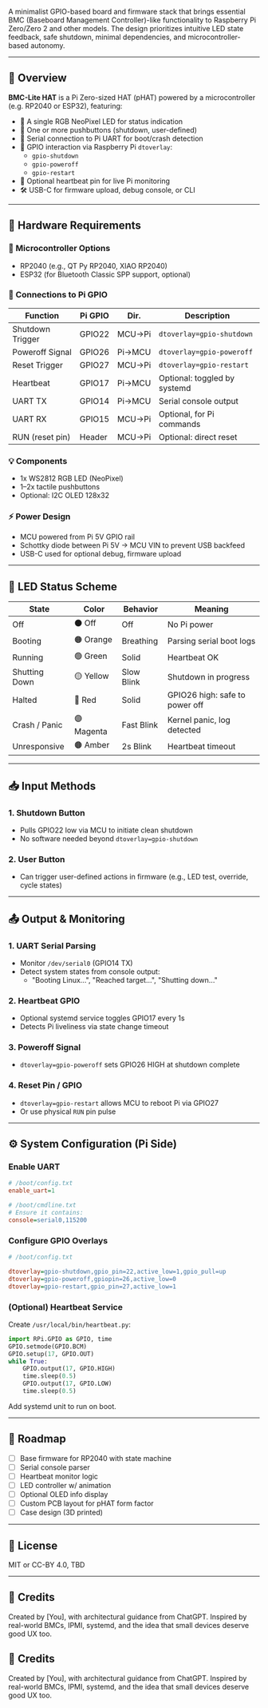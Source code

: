 A minimalist GPIO-based board and firmware stack that brings essential BMC (Baseboard Management Controller)-like functionality to Raspberry Pi Zero/Zero 2 and other models. The design prioritizes intuitive LED state feedback, safe shutdown, minimal dependencies, and microcontroller-based autonomy.

---

## 🧠 Overview

**BMC-Lite HAT** is a Pi Zero-sized HAT (pHAT) powered by a microcontroller (e.g. RP2040 or ESP32), featuring:

- 🌈 A single RGB NeoPixel LED for status indication
- 🔘 One or more pushbuttons (shutdown, user-defined)
- 🔄 Serial connection to Pi UART for boot/crash detection
- 🔌 GPIO interaction via Raspberry Pi `dtoverlay`:
  - `gpio-shutdown`
  - `gpio-poweroff`
  - `gpio-restart`
- 🔎 Optional heartbeat pin for live Pi monitoring
- 🛠️ USB-C for firmware upload, debug console, or CLI

---

## 🧱 Hardware Requirements

### 🔲 Microcontroller Options
- RP2040 (e.g., QT Py RP2040, XIAO RP2040)
- ESP32 (for Bluetooth Classic SPP support, optional)

### 🔗 Connections to Pi GPIO
| Function          | Pi GPIO | Dir.     | Description                       |
|------------------|---------|----------|-----------------------------------|
| Shutdown Trigger | GPIO22  | MCU→Pi   | `dtoverlay=gpio-shutdown`        |
| Poweroff Signal  | GPIO26  | Pi→MCU   | `dtoverlay=gpio-poweroff`        |
| Reset Trigger    | GPIO27  | MCU→Pi   | `dtoverlay=gpio-restart`         |
| Heartbeat        | GPIO17  | Pi→MCU   | Optional: toggled by systemd      |
| UART TX          | GPIO14  | Pi→MCU   | Serial console output             |
| UART RX          | GPIO15  | MCU→Pi   | Optional, for Pi commands         |
| RUN (reset pin)  | Header  | MCU→Pi   | Optional: direct reset            |

### 💡 Components
- 1x WS2812 RGB LED (NeoPixel)
- 1–2x tactile pushbuttons
- Optional: I2C OLED 128x32

### ⚡ Power Design
- MCU powered from Pi 5V GPIO rail
- Schottky diode between Pi 5V → MCU VIN to prevent USB backfeed
- USB-C used for optional debug, firmware upload

---

## 🌈 LED Status Scheme

| State            | Color       | Behavior     | Meaning                          |
|------------------|-------------|--------------|----------------------------------|
| Off              | ⚫ Off       | Off          | No Pi power                      |
| Booting          | 🟠 Orange    | Breathing    | Parsing serial boot logs         |
| Running          | 🟢 Green     | Solid        | Heartbeat OK                     |
| Shutting Down    | 🟡 Yellow    | Slow Blink   | Shutdown in progress             |
| Halted           | 🔴 Red       | Solid        | GPIO26 high: safe to power off   |
| Crash / Panic    | 🟣 Magenta   | Fast Blink   | Kernel panic, log detected       |
| Unresponsive     | 🟤 Amber     | 2s Blink     | Heartbeat timeout                |

---

## 📥 Input Methods

### 1. **Shutdown Button**
- Pulls GPIO22 low via MCU to initiate clean shutdown
- No software needed beyond `dtoverlay=gpio-shutdown`

### 2. **User Button**
- Can trigger user-defined actions in firmware (e.g., LED test, override, cycle states)

---

## 📤 Output & Monitoring

### 1. **UART Serial Parsing**
- Monitor `/dev/serial0` (GPIO14 TX)
- Detect system states from console output:
  - "Booting Linux...", "Reached target...", "Shutting down..."

### 2. **Heartbeat GPIO**
- Optional systemd service toggles GPIO17 every 1s
- Detects Pi liveliness via state change timeout

### 3. **Poweroff Signal**
- `dtoverlay=gpio-poweroff` sets GPIO26 HIGH at shutdown complete

### 4. **Reset Pin / GPIO**
- `dtoverlay=gpio-restart` allows MCU to reboot Pi via GPIO27
- Or use physical `RUN` pin pulse

---

## ⚙️ System Configuration (Pi Side)

### Enable UART
```ini
# /boot/config.txt
enable_uart=1

# /boot/cmdline.txt
# Ensure it contains:
console=serial0,115200
```

### Configure GPIO Overlays
```ini
# /boot/config.txt

dtoverlay=gpio-shutdown,gpio_pin=22,active_low=1,gpio_pull=up
dtoverlay=gpio-poweroff,gpiopin=26,active_low=0
dtoverlay=gpio-restart,gpio_pin=27,active_low=1
```

### (Optional) Heartbeat Service
Create `/usr/local/bin/heartbeat.py`:
```python
import RPi.GPIO as GPIO, time
GPIO.setmode(GPIO.BCM)
GPIO.setup(17, GPIO.OUT)
while True:
    GPIO.output(17, GPIO.HIGH)
    time.sleep(0.5)
    GPIO.output(17, GPIO.LOW)
    time.sleep(0.5)
```
Add systemd unit to run on boot.

---

## 🚧 Roadmap
- [ ] Base firmware for RP2040 with state machine
- [ ] Serial console parser
- [ ] Heartbeat monitor logic
- [ ] LED controller w/ animation
- [ ] Optional OLED info display
- [ ] Custom PCB layout for pHAT form factor
- [ ] Case design (3D printed)

---

## 📄 License
MIT or CC-BY 4.0, TBD

---

## 💬 Credits
Created by [You], with architectural guidance from ChatGPT. Inspired by real-world BMCs, IPMI, systemd, and the idea that small devices deserve good UX too.



## 💬 Credits
Created by [You], with architectural guidance from ChatGPT. Inspired by real-world BMCs, IPMI, systemd, and the idea that small devices deserve good UX too.
